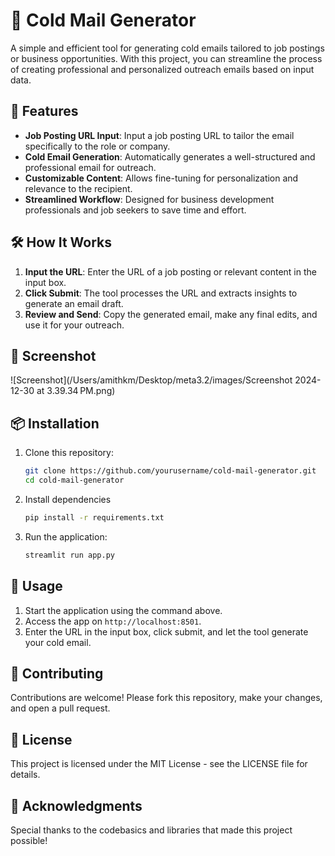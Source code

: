 # 📨 Cold Mail Generator

A simple and efficient tool for generating cold emails tailored to job postings or business opportunities. With this project, you can streamline the process of creating professional and personalized outreach emails based on input data.

## 🚀 Features
- **Job Posting URL Input**: Input a job posting URL to tailor the email specifically to the role or company.
- **Cold Email Generation**: Automatically generates a well-structured and professional email for outreach.
- **Customizable Content**: Allows fine-tuning for personalization and relevance to the recipient.
- **Streamlined Workflow**: Designed for business development professionals and job seekers to save time and effort.

## 🛠️ How It Works
1. **Input the URL**: Enter the URL of a job posting or relevant content in the input box.
2. **Click Submit**: The tool processes the URL and extracts insights to generate an email draft.
3. **Review and Send**: Copy the generated email, make any final edits, and use it for your outreach.

## 📸 Screenshot
![Screenshot](/Users/amithkm/Desktop/meta3.2/images/Screenshot 2024-12-30 at 3.39.34 PM.png)

## 📦 Installation

1. Clone this repository:
   ```bash
   git clone https://github.com/yourusername/cold-mail-generator.git
   cd cold-mail-generator
2. Install dependencies
   ```bash
   pip install -r requirements.txt
3. Run the application:
   ```bash
   streamlit run app.py

## 📝 Usage

1. Start the application using the command above.
2. Access the app on `http://localhost:8501`.
3. Enter the URL in the input box, click submit, and let the tool generate your cold email.

## 🤝 Contributing

Contributions are welcome! Please fork this repository, make your changes, and open a pull request.

## 📄 License

This project is licensed under the MIT License - see the LICENSE file for details.

## 🙌 Acknowledgments

Special thanks to the codebasics and libraries that made this project possible!


